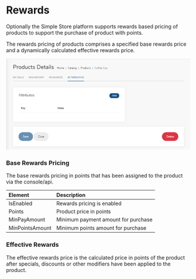 # Rewards

Optionally the Simple Store platform supports rewards based pricing of products to support the purchase of product with points.

The rewards pricing of products comprises a specified base rewards price and a dynamically calculated effective rewards price.

![](../.gitbook/assets/image%20%2813%29.png)

### Base Rewards Pricing

The base rewards pricing in points that has been assigned to the product via the console/api.

| Element | Description |
| :--- | :--- |
| IsEnabled | Rewards pricing is enabled |
| Points | Product price in points |
| MinPayAmount | Minimum payment amount for purchase  |
| MinPointsAmount | Minimum points amount for purchase  |

### Effective Rewards

The effective rewards price is the calculated price in points of the product after specials, discounts or other modifiers have been applied to the product.

